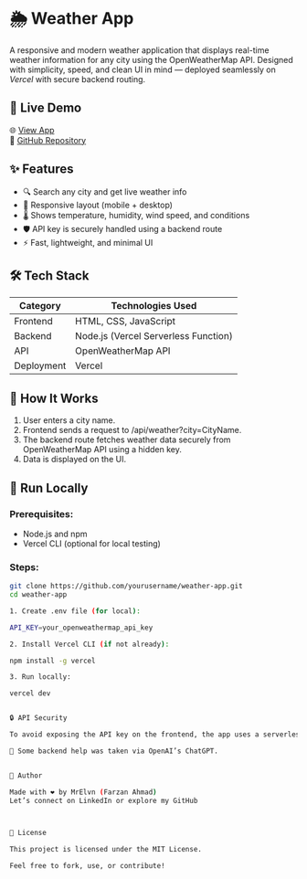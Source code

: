 # 🌦 Weather App

A responsive and modern weather application that displays real-time weather information for any city using the OpenWeatherMap API. Designed with simplicity, speed, and clean UI in mind — deployed seamlessly on *Vercel* with secure backend routing.


## 🔗 Live Demo
🌐 [View App](https://weather-web-app-nu-eight.vercel.app/)  
📁 [GitHub Repository](https://github.com/mrelvn/Weather-WebApp)


## ✨ Features
- 🔍 Search any city and get live weather info
- 📱 Responsive layout (mobile + desktop)
- 🌡 Shows temperature, humidity, wind speed, and conditions
- 🛡 API key is securely handled using a backend route
- ⚡ Fast, lightweight, and minimal UI


## 🛠 Tech Stack

| Category   | Technologies Used              |
|------------|--------------------------------|
| Frontend   | HTML, CSS, JavaScript          |
| Backend    | Node.js (Vercel Serverless Function) |
| API        | OpenWeatherMap API             |
| Deployment | Vercel                         |


## 🧠 How It Works

1. User enters a city name.
2. Frontend sends a request to /api/weather?city=CityName.
3. The backend route fetches weather data securely from OpenWeatherMap API using a hidden key.
4. Data is displayed on the UI.


## 🚀 Run Locally

### Prerequisites:
- Node.js and npm
- Vercel CLI (optional for local testing)

### Steps:
```bash
git clone https://github.com/yourusername/weather-app.git
cd weather-app

1. Create .env file (for local):

API_KEY=your_openweathermap_api_key

2. Install Vercel CLI (if not already):

npm install -g vercel

3. Run locally:

vercel dev


🔒 API Security

To avoid exposing the API key on the frontend, the app uses a serverless function (api/weather.js) deployed via Vercel. This acts as a middleware to securely handle all API requests to OpenWeatherMap.

🧠 Some backend help was taken via OpenAI’s ChatGPT.


🙌 Author

Made with ❤ by MrElvn (Farzan Ahmad)
Let’s connect on LinkedIn or explore my GitHub



📄 License

This project is licensed under the MIT License.

Feel free to fork, use, or contribute!

